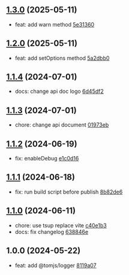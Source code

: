## [1.3.0](https://github.com/tomjs/utils/compare/logger%401.2.0...logger%401.3.0) (2025-05-11)

- feat: add warn method [5e31360](https://github.com/tomjs/utils/commit/5e31360)

## [1.2.0](https://github.com/tomjs/utils/compare/logger%401.1.4...logger%401.2.0) (2025-05-11)

- feat: add setOptions method [5a2dbb0](https://github.com/tomjs/utils/commit/5a2dbb0)

## [1.1.4](https://github.com/tomjs/utils/compare/logger%401.1.3...logger%401.1.4) (2024-07-01)

- docs: change api doc logo [6d45df2](https://github.com/tomjs/utils/commit/6d45df2)

## [1.1.3](https://github.com/tomjs/utils/compare/logger%401.1.2...logger%401.1.3) (2024-07-01)

- chore: change api document [01973eb](https://github.com/tomjs/utils/commit/01973eb)

## [1.1.2](https://github.com/tomjs/utils/compare/logger%401.1.1...logger%401.1.2) (2024-06-19)

- fix: enableDebug [e1c0d16](https://github.com/tomjs/utils/commit/e1c0d16)

## [1.1.1](https://github.com/tomjs/utils/compare/logger%401.1.0...logger%401.1.1) (2024-06-18)

- fix: run build script before publish [8b82de6](https://github.com/tomjs/utils/commit/8b82de6)

## [1.1.0](https://github.com/tomjs/utils/compare/%40tomjs%2Flogger%401.0.0...logger%401.1.0) (2024-06-11)

- chore: use tsup replace vite [c40e1b3](https://github.com/tomjs/utils/commit/c40e1b3)
- docs: fix changelog [638846e](https://github.com/tomjs/utils/commit/638846e)

## 1.0.0 (2024-05-22)

- feat: add @tomjs/logger [8119a07](https://github.com/tomjs/utils/commit/8119a07)
